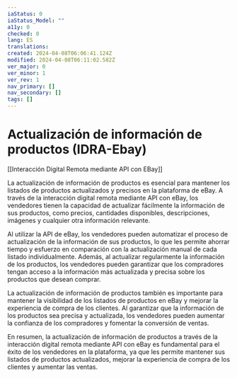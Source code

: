 ```yaml
---
iaStatus: 0
iaStatus_Model: ""
a11y: 0
checked: 0
lang: ES
translations: 
created: 2024-04-08T06:06:41.124Z
modified: 2024-04-08T06:11:02.582Z
ver_major: 0
ver_minor: 1
ver_rev: 1
nav_primary: []
nav_secondary: []
tags: []
---
```

# Actualización de información de productos (IDRA-Ebay)

[[Interacción Digital Remota mediante API con EBay]]

La actualización de información de productos es esencial para mantener los listados de productos actualizados y precisos en la plataforma de eBay. A través de la interacción digital remota mediante API con eBay, los vendedores tienen la capacidad de actualizar fácilmente la información de sus productos, como precios, cantidades disponibles, descripciones, imágenes y cualquier otra información relevante.

Al utilizar la API de eBay, los vendedores pueden automatizar el proceso de actualización de la información de sus productos, lo que les permite ahorrar tiempo y esfuerzo en comparación con la actualización manual de cada listado individualmente. Además, al actualizar regularmente la información de los productos, los vendedores pueden garantizar que los compradores tengan acceso a la información más actualizada y precisa sobre los productos que desean comprar.

La actualización de información de productos también es importante para mantener la visibilidad de los listados de productos en eBay y mejorar la experiencia de compra de los clientes. Al garantizar que la información de los productos sea precisa y actualizada, los vendedores pueden aumentar la confianza de los compradores y fomentar la conversión de ventas.

En resumen, la actualización de información de productos a través de la interacción digital remota mediante API con eBay es fundamental para el éxito de los vendedores en la plataforma, ya que les permite mantener sus listados de productos actualizados, mejorar la experiencia de compra de los clientes y aumentar las ventas.
